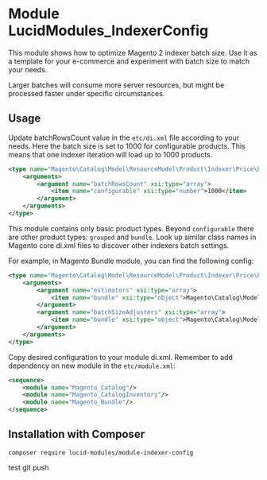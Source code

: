 # Module LucidModules_IndexerConfig
This module shows how to optimize Magento 2 indexer batch size.
Use it as a template for your e-commerce and experiment with batch size to match your needs.

Larger batches will consume more server resources, but might be processed faster under specific circumstances.

## Usage
Update batchRowsCount value in the `etc/di.xml` file according to your needs. 
Here the batch size is set to 1000 for configurable products.
This means that one indexer iteration will load up to 1000 products.
```xml
<type name="Magento\Catalog\Model\ResourceModel\Product\Indexer\Price\BatchSizeCalculator">
    <arguments>
        <argument name="batchRowsCount" xsi:type="array">
            <item name="configurable" xsi:type="number">1000</item>
        </argument>
    </arguments>
</type>
```

This module contains only basic product types. Beyond `configurable` there are other product types: `grouped` and `bundle`.
Look up similar class names in Magento core di.xml files to discover other indexers batch settings.

For example, in Magento Bundle module, you can find the following config:
```xml
<type name="Magento\Catalog\Model\ResourceModel\Product\Indexer\Price\BatchSizeCalculator">
    <arguments>
        <argument name="estimators" xsi:type="array">
            <item name="bundle" xsi:type="object">Magento\Catalog\Model\Indexer\Price\CompositeProductBatchSizeManagement</item>
        </argument>
        <argument name="batchSizeAdjusters" xsi:type="array">
            <item name="bundle" xsi:type="object">Magento\Catalog\Model\ResourceModel\Product\Indexer\Price\CompositeProductBatchSizeAdjuster</item>
        </argument>
    </arguments>
</type>
```

Copy desired configuration to your module di.xml. Remember to add dependency on new module in the `etc/module.xml`:
```xml
<sequence>
    <module name="Magento_Catalog"/>
    <module name="Magento_CatalogInventory"/>
    <module name="Magento_Bundle"/>
</sequence>
```

## Installation with Composer
`composer require lucid-modules/module-indexer-config`

test git push
